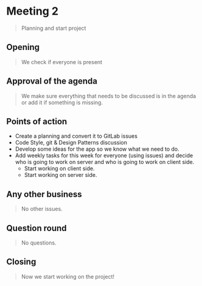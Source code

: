 # Meeting 2
> Planning and start project

## Opening
> We check if everyone is present

## Approval of the agenda
> We make sure everything that needs to be discussed is in the agenda or add it if something is missing.

## Points of action

 - Create a planning and convert it to GitLab issues
 - Code Style, git & Design Patterns discussion 
 - Develop some ideas for the app so we know what we need to do.
 - Add weekly tasks for this week for everyone (using issues) and decide who is going to work on server and who is going to work on client side.
    - Start working on client side.
    - Start working on server side.

## Any other business
> No other issues.
## Question round
> No questions.

## Closing
> Now we start working on the project!